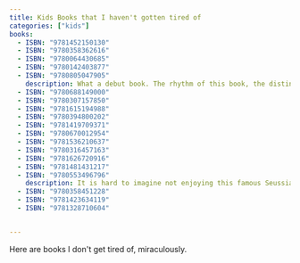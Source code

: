 ```yaml
---
title: Kids Books that I haven't gotten tired of
categories: ["kids"]
books:
  - ISBN: "9781452150130"
  - ISBN: "9780358362616"
  - ISBN: "9780064430685"
  - ISBN: "9780142403877"
  - ISBN: "9780805047905"
    description: What a debut book. The rhythm of this book, the distinctive illustration style, the clever conceit connecting page to page and breaking the fourth wall... *Brown Bear* is just incredible to me.
  - ISBN: "9780688149000"
  - ISBN: "9780307157850"
  - ISBN: "9781615194988"
  - ISBN: "9780394800202"
  - ISBN: "9781419709371"
  - ISBN: "9780670012954"
  - ISBN: "9781536210637"
  - ISBN: "9780316457163"
  - ISBN: "9781626720916"
  - ISBN: "9781481431217"
  - ISBN: "9780553496796"
    description: It is hard to imagine not enjoying this famous Seussian title, right up until the moment it is seared into your brain forever.
  - ISBN: "9780358451228"
  - ISBN: "9781423634119"
  - ISBN: "9781328710604"


---
```


Here are books I don't get tired of, miraculously.

<!-- 9780448190532 is busy harbor i think and it must be out of print?

Big Book of Big Trucks(9780794530785) is just not on bookshop

978039483240 is not Trucks

9781847809766 isn't in google books api!!!

I'd like to put {% book "9780307118394" %} on this shelf.

two wordless books not on bookshop.org... In the Woods (9780590436335) and Peter Spier's Rain (9780385241052).

try 9780698113732
Gobble, Growl, Grunt (9780385240949)

For Maryanne's shelf... 9780375868009 -->
